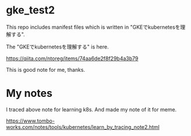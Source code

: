 # gke_test2

This repo includes manifest files which is written in "GKEでkubernetesを理解する".

The "GKEでkubernetesを理解する" is here.

https://qiita.com/ntoreg/items/74aa6de2f8f29b4a3b79

This is good note for me, thanks.

# My notes

I traced above note for learning k8s.
And made my note of it for meme.

https://www.tombo-works.com/notes/tools/kubernetes/learn_by_tracing_note2.html
